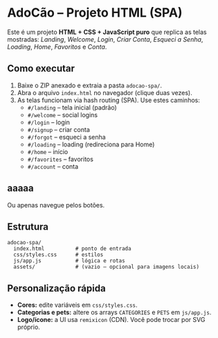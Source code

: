 # AdoCão – Projeto HTML (SPA)

Este é um projeto **HTML + CSS + JavaScript puro** que replica as telas mostradas: *Landing*, *Welcome*, *Login*, *Criar Conta*, *Esqueci a Senha*, *Loading*, *Home*, *Favoritos* e *Conta*.

## Como executar
1. Baixe o ZIP anexado e extraia a pasta `adocao-spa/`.
2. Abra o arquivo `index.html` no navegador (clique duas vezes).
3. As telas funcionam via hash routing (SPA). Use estes caminhos:
   - `#/landing` – tela inicial (padrão)
   - `#/welcome` – social logins
   - `#/login` – login
   - `#/signup` – criar conta
   - `#/forgot` – esqueci a senha
   - `#/loading` – loading (redireciona para Home)
   - `#/home` – início
   - `#/favorites` – favoritos
   - `#/account` – conta
## aaaaa
Ou apenas navegue pelos botões.

## Estrutura 
```
adocao-spa/
  index.html          # ponto de entrada
  css/styles.css      # estilos
  js/app.js           # lógica e rotas
  assets/             # (vazio – opcional para imagens locais)
```

## Personalização rápida
- **Cores:** edite variáveis em `css/styles.css`.
- **Categorias e pets:** altere os arrays `CATEGORIES` e `PETS` em `js/app.js`.
- **Logo/ícone:** a UI usa `remixicon` (CDN). Você pode trocar por SVG próprio.

